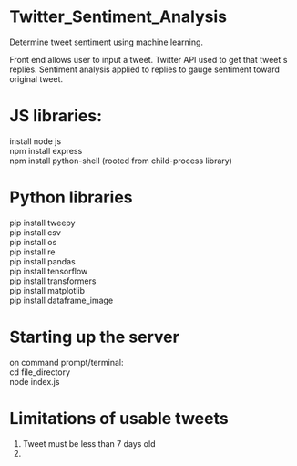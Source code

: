 # Twitter_Sentiment_Analysis
Determine tweet sentiment using machine learning.

Front end allows user to input a tweet.
Twitter API used to get that tweet's replies.
Sentiment analysis applied to replies to gauge sentiment toward original tweet.

# JS libraries:
install node js <br>
npm install express <br>
npm install python-shell (rooted from child-process library) <br>

# Python libraries
pip install tweepy <br>
pip install csv <br>
pip install os <br>
pip install re <br>
pip install pandas <br>
pip install tensorflow <br>
pip install transformers <br>
pip install matplotlib <br>
pip install dataframe_image <br>


# Starting up the server
on command prompt/terminal: <br>
cd file_directory <br>
node index.js <br>

# Limitations of usable tweets
1) Tweet must be less than 7 days old
2) 
